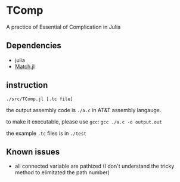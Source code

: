 # TComp
A practice of Essential of Complication in Julia

## Dependencies
 - julia
 - [Match.jl](github.com/JuliaServices/Match.jl)

## instruction
`./src/TComp.jl [.tc file]`

the output assembly code is `./a.c` in AT&T assembly langauge.

to make it executable, please use `gcc`: `gcc ./a.c -o output.out`

the example `.tc` files is in `./test`

## Known issues
 - all connected variable are pathized (I don't understand the tricky method to elimitated the path number)
